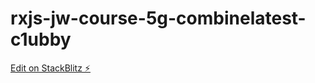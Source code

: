 # rxjs-jw-course-5g-combinelatest-c1ubby

[Edit on StackBlitz ⚡️](https://stackblitz.com/edit/rxjs-jw-course-5g-combinelatest-c1ubby)